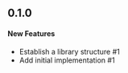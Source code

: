 ## 0.1.0

#### New Features

  - Establish a library structure #1
  - Add initial implementation #1
